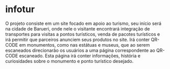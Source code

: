 # infotur

O projeto consiste em um site focado em apoio ao turismo, seu início será na 
cidade de Barueri, onde nele o visitante encontrará integração de transportes para 
visitas a pontos turísticos, venda de pacotes turísticos e irá permitir que parceiros
anunciem seus produtos no site. Irá conter QR-CODE em monumentos, como nas 
estátuas e museus, que ao serem escaneados direcionarão os usuários a uma página 
correspondente ao QR-CODE escaneado. Esta página irá conter informações, história 
e curiosidades sobre o monumento e ponto turístico desejado. 
